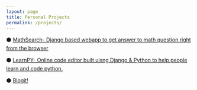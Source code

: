 ```yaml
---
layout: page
title: Personal Projects
permalink: /projects/
---
```


<section class="intro">
  <div class="container">
    <p>⚫ <a href="{{ '/https://www.google.com' | prepend: site.baseurl | prepend: site.url }}">MathSearch- Django based webapp to get answer to math question      right from the browser</a></p>
    <p>⚫ <a href="{{ '/work/api' | prepend: site.baseurl | prepend: site.url }}">LearnPY- Online code editor built uisng Django & Python to help people learn and code python.</a></p>
    <p>⚫ <a href="{{ '/work/webapp' | prepend: site.baseurl | prepend: site.url }}">Blogit!</a></p>
  <br>


